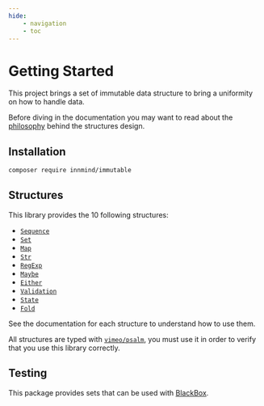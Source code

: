 ```yaml
---
hide:
    - navigation
    - toc
---
```


# Getting Started

This project brings a set of immutable data structure to bring a uniformity on how to handle data.

Before diving in the documentation you may want to read about the [philosophy](PHILOSOPHY.md) behind the structures design.

## Installation

```sh
composer require innmind/immutable
```

## Structures

This library provides the 10 following structures:

- [`Sequence`](SEQUENCE.md)
- [`Set`](SET.md)
- [`Map`](MAP.md)
- [`Str`](STR.md)
- [`RegExp`](REGEXP.md)
- [`Maybe`](MAYBE.md)
- [`Either`](EITHER.md)
- [`Validation`](VALIDATION.md)
- [`State`](STATE.md)
- [`Fold`](FOLD.md)

See the documentation for each structure to understand how to use them.

All structures are typed with [`vimeo/psalm`](https://psalm.dev), you must use it in order to verify that you use this library correctly.

## Testing

This package provides sets that can be used with [BlackBox](BLACKBOX.md).
